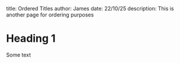 title: Ordered Titles
author: James
date: 22/10/25
description: This is another page for ordering purposes

# Heading 1

Some text  